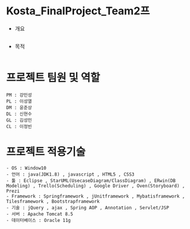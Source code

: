 
# Kosta_FinalProject_Team2프
- 개요
```

```
- 목적
```

```

# 프로젝트 팀원 및 역할
```
PM : 강민성  
PL : 이성열  
DM : 윤준상  
DL : 신현수   
GL : 김성민   
CL : 이정빈  
```

# 프로젝트 적용기술
```
- OS : Window10  
- 언어 : java(JDK1.8) , javascript , HTML5 , CSS3  
- 툴 : Eclipse , StarUML(UsecaseDiagram/ClassDiagram) , ERwin(DB Modeling) , Trello(Scheduling) , Google Driver , Oven(Storyboard) , Prezi 
- Framework : Springframework , jUnitframework , Mybatisframework , Tilesframework , Bootstrapframework  
- 기술 : jQuery , ajax , Spring AOP , Annotation , Servlet/JSP  
- 서버 : Apache Tomcat 8.5  
- 데이터베이스 : Oracle 11g  

```
